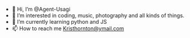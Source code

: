 - 👋 Hi, I’m @Agent-Usagi 
- 👀 I’m interested in coding, music, photography and all kinds of things.
- 🌱 I’m currently learning python and JS
- 📫 How to reach me Kristhornton@ymail.com

<!---
Agent-Usagi/Agent-Usagi is a ✨ special ✨ repository because its `README.md` (this file) appears on your GitHub profile.
You can click the Preview link to take a look at your changes.
--->
